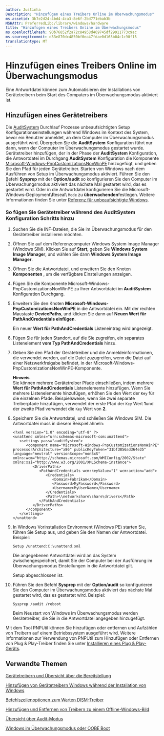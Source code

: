 ```yaml
---
author: Justinha
Description: "Hinzufügen eines Treibers Online im Überwachungsmodus"
ms.assetid: 3b7e2d24-4bd4-4ca3-8e6f-2bd771ebab3b
MSHAttr: PreferredLib:/library/windows/hardware
title: "Hinzufügen eines Treibers Online im Überwachungsmodus"
ms.openlocfilehash: 90b76852f2a72c84958d469745df29911773c9ac
ms.sourcegitcommit: d33e870dc4850bf0ea47fdae0d163b04c1c90f15
translationtype: MT
---
```

# <a name="add-a-driver-online-in-audit-mode"></a>Hinzufügen eines Treibers Online im Überwachungsmodus


Eine Antwortdatei können zum Automatisieren der Installations von Gerätetreibern beim Start des Computers im Überwachungsmodus aktiviert ist.

## <a name="span-idbkmk2spanspan-idbkmk2spanadding-a-device-driver"></a><span id="bkmk_2"></span><span id="BKMK_2"></span>Hinzufügen eines Gerätetreibers


Die [AuditSystem](auditsystem.md) Durchlauf Prozesse unbeaufsichtigten Setup Konfigurationseinstellungen während Windows im Kontext des System, bevor ein Benutzer anmeldet, an dem Computer im Überwachungsmodus ausgeführt wird. Übergeben Sie die **AuditSystem** Konfiguration führt nur dann, wenn der Computer im Überwachungsmodus gestartet wurde. Gerätetreiber hinzufügen, der in der Phase der **AuditSystem** Konfiguration, die Antwortdatei im Durchgang **AuditSystem** Konfiguration die Komponente [Microsoft-Windows-PnpCustomizationsNonWinPE](https://msdn.microsoft.com/library/windows/hardware/dn923009) hinzugefügt, und geben Sie den Pfad für jeden Gerätetreiber. Starten von Windows nach dem Ausführen von Setup im Überwachungsmodus aktiviert. Führen Sie den Befehl **Sysprep** mit der **Option/audit** so konfigurieren Sie den Computer im Überwachungsmodus aktiviert das nächste Mal gestartet wird, das es gestartet wird. Oder in die Antwortdatei konfigurieren Sie die Microsoft-Windows-Deployment\\Reseal\\ `Mode` zu **überwachenden**festlegen. Weitere Informationen finden Sie unter [Referenz für unbeaufsichtigte Windows](https://msdn.microsoft.com/library/windows/hardware/dn923277).

### <a name="span-idtoaddadevicedriverduringtheauditsystemconfigurationpassspanspan-idtoaddadevicedriverduringtheauditsystemconfigurationpassspanspan-idtoaddadevicedriverduringtheauditsystemconfigurationpassspanto-add-a-device-driver-during-the-auditsystem-configuration-pass"></a><span id="To_add_a_device_driver_during_the_auditSystem_configuration_pass"></span><span id="to_add_a_device_driver_during_the_auditsystem_configuration_pass"></span><span id="TO_ADD_A_DEVICE_DRIVER_DURING_THE_AUDITSYSTEM_CONFIGURATION_PASS"></span>So fügen Sie Gerätetreiber während des AuditSystem Konfiguration Schritts hinzu

1.  Suchen Sie die INF-Dateien, die Sie im Überwachungsmodus für den Gerätetreiber installieren möchten.

2.  Öffnen Sie auf dem Referenzcomputer Windows System Image Manager (Windows SIM). Klicken Sie auf **Start**, geben Sie **Windows System Image Manager**, und wählen Sie dann **Windows System Image Manager**.

3.  Öffnen Sie die Antwortdatei, und erweitern Sie den Knoten **Komponenten** , um die verfügbare Einstellungen anzeigen.

4.  Fügen Sie die Komponente Microsoft-Windows-PnpCustomizationsNonWinPE zu Ihrer Antwortdatei im **AuditSystem** Konfiguration Durchgang.

5.  Erweitern Sie den Knoten **Microsoft-Windows-PnpCustomizationsNonWinPE** in die Antwortdatei ein. Mit der rechten Maustaste **DevicePaths**, und klicken Sie dann auf **Neuen Wert für PathAndCredentials einfügen**.

    Ein neuer **Wert für PathAndCredentials** Listeneintrag wird angezeigt.

6.  Fügen Sie für jeden Standort, auf die Sie zugreifen, ein separates Listenelement **vom Typ PathAndCredentials** hinzu.

7.  Geben Sie den Pfad der Gerätetreiber und die Anmeldeinformationen, die verwendet werden, auf die Datei zuzugreifen, wenn die Datei auf einer Netzwerkfreigabe befindet, in der Microsoft-Windows-PnpCustomizationsNonWinPE-Komponente.

    **Hinweis**  
    Sie können mehrere Gerätetreiber Pfade einschließen, indem mehrere **Wert für PathAndCredentials** Listenelemente hinzufügen. Wenn Sie mehrere Listenelemente hinzufügen, erhöhen Sie den Wert der `Key` für die einzelnen Pfade. Beispielsweise, wenn Sie zwei separate Treiberpfade hinzufügen, verwendet der erste Pfad der `Key` Wert **1**und der zweite Pfad verwendet die `Key` Wert von **2**.

     

8.  Speichern Sie die Antwortdatei, und schließen Sie Windows SIM. Die Antwortdatei muss in diesem Beispiel ähneln:

    ``` syntax
    <?xml version="1.0" encoding="utf-8" ?> 
    <unattend xmlns="urn:schemas-microsoft-com:unattend">
       <settings pass="auditSystem">
          <component name="Microsoft-Windows-PnpCustomizationsNonWinPE" processorArchitecture="x86" publicKeyToken="31bf3856ad364e35" language="neutral" versionScope="nonSxS" xmlns:wcm="http://schemas.microsoft.com/WMIConfig/2002/State" xmlns:xsi="http://www.w3.org/2001/XMLSchema-instance">
             <DriverPaths>
                <PathAndCredentials wcm:keyValue="1" wcm:action="add">
                   <Credentials>
                      <Domain>Fabrikam</Domain> 
                      <Password>MyPassword</Password> 
                      <Username>MyUserName</Username> 
                   </Credentials>
                   <Path>\\networkshare\share\drivers</Path> 
                </PathAndCredentials>
             </DriverPaths>
          </component>
       </settings>
    </unattend>
    ```

9.  In Windows Vorinstallation Environment (Windows PE) starten Sie, führen Sie Setup aus, und geben Sie den Namen der Antwortdatei. Beispiel:

    ``` syntax
    Setup /unattend:C:\unattend.xml
    ```

    Die angegebenen Antwortdatei wird an das System zwischengespeichert, damit Sie der Computer bei der Ausführung im Überwachungsmodus Einstellungen in die Antwortdatei gilt.

    Setup abgeschlossen ist.

10. Führen Sie den Befehl **Sysprep** mit der **Option/audit** so konfigurieren Sie den Computer im Überwachungsmodus aktiviert das nächste Mal gestartet wird, das es gestartet wird. Beispiel:

    ``` syntax
    Sysprep /audit /reboot
    ```

    Beim Neustart von Windows im Überwachungsmodus werden Gerätetreiber, die Sie in die Antwortdatei angegeben hinzugefügt.

Mit dem Tool PNPUtil können Sie hinzufügen oder entfernen und Aufzählen von Treibern auf einem Betriebssystem ausgeführt wird. Weitere Informationen zur Verwendung von PNPUtil zum Hinzufügen oder Entfernen von Plug & Play-Treiber finden Sie unter [Installieren eines Plug & Play-Geräts](http://go.microsoft.com/fwlink/?LinkId=139151).

## <a name="span-idrelatedtopicsspanrelated-topics"></a><span id="related_topics"></span>Verwandte Themen


[Gerätetreibern und Übersicht über die Bereitstellung](device-drivers-and-deployment-overview.md)

[Hinzufügen von Gerätetreibern Windows während der Installation von Windows](add-device-drivers-to-windows-during-windows-setup.md)

[Befehlszeilenoptionen zum Warten DISM-Treiber](dism-driver-servicing-command-line-options-s14.md)

[Hinzufügen und Entfernen von Treibern zu einem Offline-Windows-Bild](add-and-remove-drivers-to-an-offline-windows-image.md)

[Übersicht über Audit-Modus](audit-mode-overview.md)

[Windows im Überwachungsmodus oder OOBE Boot](boot-windows-to-audit-mode-or-oobe.md)

 

 






